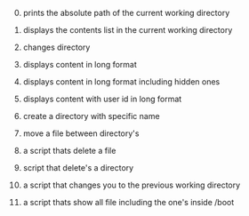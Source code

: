 0) prints the absolute path of the current working directory

1) displays the contents list in the current working directory

2) changes directory

3) displays content in long format

4) displays content in long format including hidden ones

5) displays content with user id in long format

6) create a directory with specific name

7) move a file between directory's

8) a script thats delete a file

9) script that delete's a directory

10) a script that changes you to the previous working directory

11) a script thats show all file including the one's inside /boot
